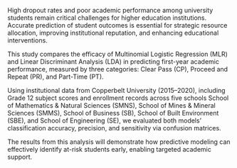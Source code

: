 High dropout rates and poor academic performance among university students remain critical challenges for higher education institutions. Accurate prediction of student outcomes is essential for strategic resource allocation, improving institutional reputation, and enhancing educational interventions.

This study compares the efficacy of Multinomial Logistic Regression (MLR) and Linear Discriminant Analysis (LDA) in predicting first-year academic performance, measured by three categories: Clear Pass (CP), Proceed and Repeat (PR), and Part-Time (PT).

Using institutional data from Copperbelt University (2015–2020), including Grade 12 subject scores and enrollment records across five schools School of Mathematics & Natural Sciences (SMNS), School of Mines & Mineral Sciences (SMMS), School of Business (SB), School of Built Environment (SBE), and School of Engineering (SE), we evaluated both models’ classification accuracy, precision, and sensitivity via confusion matrices.

The results from this analysis will demonstrate how predictive modeling can effectively identify at-risk students early, enabling targeted academic support. 
